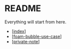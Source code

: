 # README

Everything will start from here.

- [[index]]
- [[foam-bubble-use-case]]
- [[private-note]]

[//begin]: # "Autogenerated link references for markdown compatibility"
[index]: docs/index "Publish index"
[foam-bubble-use-case]: _posts/foam-bubble-use-case "Education must also train one for quick, resolute and effective thinking."
[private-note]: docs/private-note "private-note"
[//end]: # "Autogenerated link references"